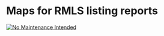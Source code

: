 # Maps for RMLS listing reports

[![No Maintenance Intended](http://unmaintained.tech/badge.svg)](http://unmaintained.tech/)

